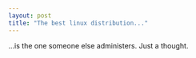 ```yaml
---
layout: post
title: "The best linux distribution..."
---
```




<p>...is the one someone else administers. Just a thought.</p>


